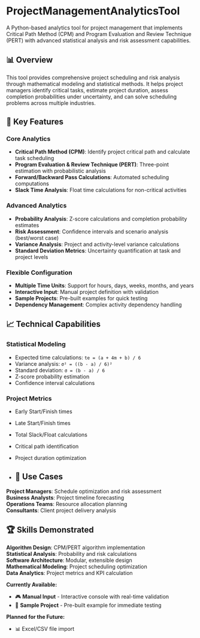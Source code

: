 # ProjectManagementAnalyticsTool

A Python-based analytics tool for project management that implements Critical Path Method (CPM) and Program Evaluation and Review Technique (PERT) with advanced statistical analysis and risk assessment capabilities.

## 📊 Overview

This tool provides comprehensive project scheduling and risk analysis through mathematical modeling and statistical methods. It helps project managers identify critical tasks, estimate project duration, assess completion probabilities under uncertainty, and can solve scheduling problems across multiple industries.

## 🚀 Key Features

### Core Analytics
- **Critical Path Method (CPM)**: Identify project critical path and calculate task scheduling
- **Program Evaluation & Review Technique (PERT)**: Three-point estimation with probabilistic analysis
- **Forward/Backward Pass Calculations**: Automated scheduling computations
- **Slack Time Analysis**: Float time calculations for non-critical activities

### Advanced Analytics
- **Probability Analysis**: Z-score calculations and completion probability estimates
- **Risk Assessment**: Confidence intervals and scenario analysis (best/worst case)
- **Variance Analysis**: Project and activity-level variance calculations
- **Standard Deviation Metrics**: Uncertainty quantification at task and project levels

### Flexible Configuration
- **Multiple Time Units**: Support for hours, days, weeks, months, and years
- **Interactive Input**: Manual project definition with validation
- **Sample Projects**: Pre-built examples for quick testing
- **Dependency Management**: Complex activity dependency handling

## 📈 Technical Capabilities

### Statistical Modeling
- Expected time calculations: `te = (a + 4m + b) / 6`
- Variance analysis: `σ² = ((b - a) / 6)²`
- Standard deviation: `σ = (b - a) / 6`
- Z-score probability estimation
- Confidence interval calculations

### Project Metrics
- Early Start/Finish times
- Late Start/Finish times  
- Total Slack/Float calculations
- Critical path identification
- Project duration optimization

- ## 🎯 Use Cases

**Project Managers**: Schedule optimization and risk assessment  
**Business Analysts**: Project timeline forecasting  
**Operations Teams**: Resource allocation planning   
**Consultants**: Client project delivery analysis

## 🏆 Skills Demonstrated

**Algorithm Design**: CPM/PERT algorithm implementation  
**Statistical Analysis**: Probability and risk calculations  
**Software Architecture**: Modular, extensible design  
**Mathematical Modeling**: Project scheduling optimization  
**Data Analytics**: Project metrics and KPI calculation

**Currently Available:**
- 🎮 **Manual Input** - Interactive console with real-time validation
- 🚀 **Sample Project** - Pre-built example for immediate testing

**Planned for the Future:**
- 📊 Excel/CSV file import

